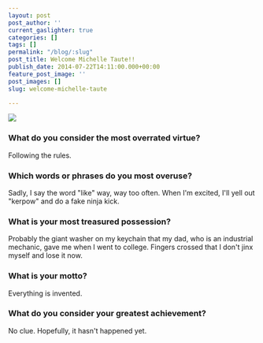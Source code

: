```yaml
---
layout: post
post_author: ''
current_gaslighter: true
categories: []
tags: []
permalink: "/blog/:slug"
post_title: Welcome Michelle Taute!!
publish_date: 2014-07-22T14:11:00.000+00:00
feature_post_image: ''
post_images: []
slug: welcome-michelle-taute

---
```

![](https://gaslight-blog.s3.amazonaws.com/welcome-michelle-taute/michelle.jpg)

### What do you consider the most overrated virtue? 

Following the rules.

### Which words or phrases do you most overuse?
Sadly, I say the word "like" way, way too often. When I'm excited, I'll yell out "kerpow" and do a fake ninja kick.

### What is your most treasured possession?
Probably the giant washer on my keychain that my dad, who is an industrial mechanic, gave me when I went to college. Fingers crossed that I don't jinx myself and lose it now. 

### What is your motto?

 Everything is invented.

### What do you consider your greatest achievement? 

No clue. Hopefully, it hasn't happened yet.